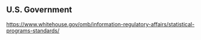 ## U.S. Government 

https://www.whitehouse.gov/omb/information-regulatory-affairs/statistical-programs-standards/
